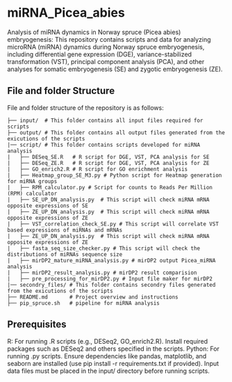 # miRNA_Picea_abies
Analysis of miRNA dynamics in Norway spruce (Picea abies) embryogenesis:
This repository contains scripts and data for analyzing microRNA (miRNA) dynamics during Norway spruce embryogenesis, including differential gene expression (DGE), variance-stabilized transformation (VST), principal component analysis (PCA), and other analyses for somatic embryogenesis (SE) and zygotic embryogenesis (ZE).
## File and folder Structure
File and folder structure of the repository is as follows:
```.
├── input/  # This folder contains all input files required for scripts
├── output/ # This folder contains all output files generated from the exicutions of the scripts
|── script/ # This folder contains scripts developed for miRNA analysis
|   ├── DESeq_SE.R   # R script for DGE, VST, PCA analysis for SE
|   ├── DESeq_ZE.R   # R script for DGE, VST, PCA analysis for ZE
|   ├── GO_enrich2.R # R script for GO enrichment analysis
|   ├── Heatmap_group_SE_M3.py # Python script for Heatmap generation for miRNA groups
|   ├── RPM_calculator.py # Script for counts to Reads Per Million (RPM) calculator
|   ├── SE_UP_DN_analysis.py  # This script will check miRNA mRNA opposite expressions of SE
|   ├── ZE_UP_DN_analysis.py  # This script will check miRNA mRNA opposite expressions of ZE
|   ├── VST_correlation_check_SE.py # This script will correlate VST based expressions of miRNAs and mRNAs
|   ├── ZE_UP_DN_analysis.py  # This script will check miRNA mRNA opposite expressions of ZE
|   ├── fasta_seq_size_checker.py # This script will check the distributions of miRNAs sequence size
|   ├── mirDP2_mature_miRNA_analysis.py # mirDP2 output Picea_miRNA analysis
|   ├── mirDP2_result_analysis.py # mirDP2 result comparision
|   ├── pre_processing_for_mirDP2.py # Input file maker for mirDP2 
|── secondry_files/ # This folder contains secondry files generated from the exicutions of the scripts
├── README.md       # Project overview and instructions
├── pip_spruce.sh   # pipeline for miRNA analysis         
```
## Prerequisites
R: For running .R scripts (e.g., DESeq2, GO_enrich2.R). Install required packages such as DESeq2 and others specified in the scripts.
Python: For running .py scripts. Ensure dependencies like pandas, matplotlib, and seaborn are installed (use pip install -r requirements.txt if provided).
Input data files must be placed in the input/ directory before running scripts.
